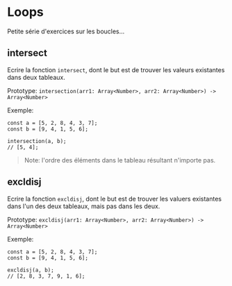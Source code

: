 # Loops

Petite série d'exercices sur les boucles...

## intersect

Ecrire la fonction `intersect`, dont le but est de trouver les valeurs
existantes dans deux tableaux.

Prototype: `intersection(arr1: Array<Number>, arr2: Array<Number>) -> Array<Number>`

Exemple:
```
const a = [5, 2, 8, 4, 3, 7];
const b = [9, 4, 1, 5, 6];

intersection(a, b);
// [5, 4];
```

> Note: l'ordre des éléments dans le tableau résultant n'importe pas.

## excldisj

Ecrire la fonction `excldisj`, dont le but est de trouver les valuers
existantes dans l'un des deux tableaux, mais pas dans les deux.

Prototype: `excldisj(arr1: Array<Number>, arr2: Array<Number>) -> Array<Number>`

Exemple:
```
const a = [5, 2, 8, 4, 3, 7];
const b = [9, 4, 1, 5, 6];

excldisj(a, b);
// [2, 8, 3, 7, 9, 1, 6];
```
